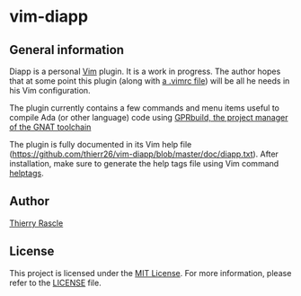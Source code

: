 # vim-diapp


## General information

Diapp is a personal [Vim](https://www.vim.org) plugin. It is a work in
progress. The author hopes that at some point this plugin (along with [a .vimrc
file](https://github.com/thierr26/thierr26_config_files/blob/master/.vimrc))
will be all he needs in his Vim configuration.

The plugin currently contains a few commands and menu items useful to compile
Ada (or other language) code using [GPRbuild, the project manager of the GNAT
toolchain](https://learn.adacore.com/courses/GNAT_Toolchain_Intro/chapters/gprbuild.html)

The plugin is fully documented in its Vim help file
(https://github.com/thierr26/vim-diapp/blob/master/doc/diapp.txt). After
installation, make sure to generate the help tags file using Vim command
[helptags](https://vimhelp.org/helphelp.txt.html#%3Ahelptags).


## Author

[Thierry Rascle](mailto:thierr26@free.fr)


## License

This project is licensed under the [MIT License](https://mit-license.org). For
more information, please refer to the [LICENSE](LICENSE) file.
